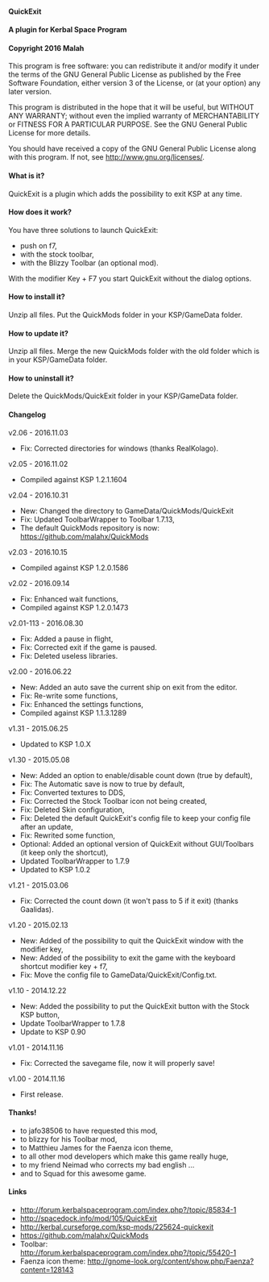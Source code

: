 ﻿#### QuickExit
#### A plugin for Kerbal Space Program
#### Copyright 2016 Malah

This program is free software: you can redistribute it and/or modify
it under the terms of the GNU General Public License as published by
the Free Software Foundation, either version 3 of the License, or
(at your option) any later version.

This program is distributed in the hope that it will be useful,
but WITHOUT ANY WARRANTY; without even the implied warranty of
MERCHANTABILITY or FITNESS FOR A PARTICULAR PURPOSE.  See the
GNU General Public License for more details.

You should have received a copy of the GNU General Public License
along with this program.  If not, see <http://www.gnu.org/licenses/>. 


#### What is it?

QuickExit is a plugin which adds the possibility to exit KSP at any time.

#### How does it work?

You have three solutions to launch QuickExit:
- push on f7,
- with the stock toolbar,
- with the Blizzy Toolbar (an optional mod).

With the modifier Key + F7 you start QuickExit without the dialog options.

#### How to install it?

Unzip all files. Put the QuickMods folder in your KSP/GameData folder.

#### How to update it?

Unzip all files. Merge the new QuickMods folder with the old folder which is in your KSP/GameData folder.

#### How to uninstall it?

Delete the QuickMods/QuickExit folder in your KSP/GameData folder.

#### Changelog

v2.06 - 2016.11.03
* Fix: Corrected directories for windows (thanks RealKolago).

v2.05 - 2016.11.02
* Compiled against KSP 1.2.1.1604

v2.04 - 2016.10.31
* New: Changed the directory to GameData/QuickMods/QuickExit
* Fix: Updated ToolbarWrapper to Toolbar 1.7.13,
* The default QuickMods repository is now: https://github.com/malahx/QuickMods

v2.03 - 2016.10.15
* Compiled against KSP 1.2.0.1586

v2.02 - 2016.09.14
* Fix: Enhanced wait functions,
* Compiled against KSP 1.2.0.1473

v2.01-113 - 2016.08.30
* Fix: Added a pause in flight,
* Fix: Corrected exit if the game is paused.
* Fix: Deleted useless libraries.

v2.00 - 2016.06.22
* New: Added an auto save the current ship on exit from the editor.
* Fix: Re-write some functions,
* Fix: Enhanced the settings functions,
* Compiled against KSP 1.1.3.1289

v1.31 - 2015.06.25
* Updated to KSP 1.0.X

v1.30 - 2015.05.08
* New: Added an option to enable/disable count down (true by default),
* Fix: The Automatic save is now to true by default,
* Fix: Converted textures to DDS,
* Fix: Corrected the Stock Toolbar icon not being created,
* Fix: Deleted Skin configuration,
* Fix: Deleted the default QuickExit's config file to keep your config file after an update,
* Fix: Rewrited some function,
* Optional: Added an optional version of QuickExit without GUI/Toolbars (it keep only the shortcut),
* Updated ToolbarWrapper to 1.7.9
* Updated to KSP 1.0.2

v1.21 - 2015.03.06
* Fix: Corrected the count down (it won't pass to 5 if it exit) (thanks Gaalidas).

v1.20 - 2015.02.13
* New: Added of the possibility to quit the QuickExit window with the modifier key,
* New: Added of the possibility to exit the game with the keyboard shortcut modifier key + f7,
* Fix: Move the config file to GameData/QuickExit/Config.txt.

v1.10 - 2014.12.22
* New: Added the possibility to put the QuickExit button with the Stock KSP button,
* Update ToolbarWrapper to 1.7.8
* Update to KSP 0.90

v1.01 - 2014.11.16
* Fix: Corrected the savegame file, now it will properly save!

v1.00 - 2014.11.16
* First release.

#### Thanks!

* to jafo38506 to have requested this mod,
* to blizzy for his Toolbar mod,
* to Matthieu James for the Faenza icon theme,
* to all other mod developers which make this game really huge,
* to my friend Neimad who corrects my bad english ...
* and to Squad for this awesome game.

#### Links

* http://forum.kerbalspaceprogram.com/index.php?/topic/85834-1
* http://spacedock.info/mod/105/QuickExit
* http://kerbal.curseforge.com/ksp-mods/225624-quickexit
* https://github.com/malahx/QuickMods
* Toolbar: http://forum.kerbalspaceprogram.com/index.php?/topic/55420-1
* Faenza icon theme: http://gnome-look.org/content/show.php/Faenza?content=128143
